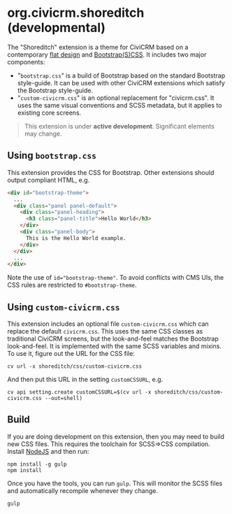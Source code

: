 # org.civicrm.shoreditch (developmental)

The "Shoreditch" extension is a theme for CiviCRM based on a contemporary [flat design](https://en.wikipedia.org/wiki/Flat_design) and
[Bootstrap(S)CSS](http://getbootstrap.com/css/).  It includes two major components:

 * "`bootstrap.css`" is a build of Bootstrap based on the standard Bootstrap style-guide. It can be used with other CiviCRM extensions which satisfy the Bootstrap style-guide.
 * "`custom-civicrm.css`" is an optional replacement for "civicrm.css". It uses the same visual conventions and SCSS metadata, but it applies to existing core screens.

> This extension is under **active development**. Significant elements may change.

## Using `bootstrap.css`

This extension provides the CSS for Bootstrap.  Other extensions should output compliant HTML, e.g.

```html
<div id="bootstrap-theme">
  ...
  <div class="panel panel-default">
    <div class="panel-heading">
      <h3 class="panel-title">Hello World</h3>
    </div>
    <div class="panel-body">
      This is the Hello World example.
    </div>
  </div>
  ...
</div>
```

Note the use of `id="bootstrap-theme"`.  To avoid conflicts with CMS UIs, the CSS rules are
restricted to `#bootstrap-theme`.

## Using `custom-civicrm.css`

This extension includes an optional file `custom-civicrm.css` which can replace the default
`civicrm.css`.  This uses the same CSS classes as traditional CiviCRM screens, but the
look-and-feel matches the Bootstrap look-and-feel.  It is implemented with the same SCSS variables
and mixins. To use it, figure out the URL for the CSS file:

```
cv url -x shoreditch/css/custom-civicrm.css
```

And then put this URL in the setting `customCSSURL`, e.g.

```
cv api setting.create customCSSURL=$(cv url -x shoreditch/css/custom-civicrm.css --out=shell)
```

## Build

If you are doing development on this extension, then you may need to build
new CSS files. This requires the toolchain for SCSS=>CSS compilation.
Install [NodeJS](https://nodejs.org/) and then run:

```
npm install -g gulp
npm install
```

Once you have the tools, you can run `gulp`. This will monitor the SCSS
files and automatically recompile whenever they change.

```
gulp
```

